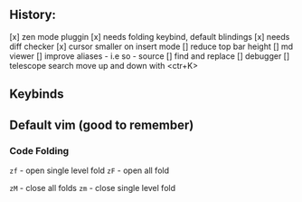 
## History:
[x] zen mode pluggin
[x] needs folding keybind, default blindings
[x] needs diff checker
[x] cursor smaller on insert mode
[] reduce top bar height
[] md viewer
[] improve aliases - i.e so - source
[] find and replace
[] debugger
[] telescope search move up and down with <ctr+K>



## Keybinds

## Default vim (good to remember)

### Code Folding
`zf` - open single level fold 
`zF` - open all fold 

`zM` - close all folds
`zm` - close single level fold
